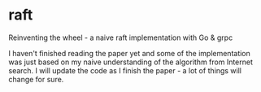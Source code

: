 # raft
Reinventing the wheel - a naive raft implementation with Go & grpc

I haven't finished reading the paper yet and some of the implementation was just based on my naive understanding of the algorithm from Internet search.
I will update the code as I finish the paper - a lot of things will change for sure.
